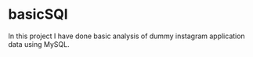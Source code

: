 # basicSQl
In this project I have done basic analysis of dummy instagram application data using MySQL.
